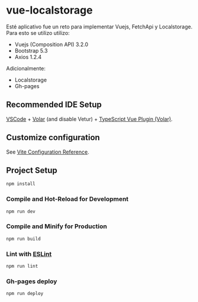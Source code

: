 # vue-localstorage

Esté aplicativo fue un reto para implementar Vuejs, FetchApi y Localstorage. Para esto se utilizo utilizo:

- Vuejs (Composition API) 3.2.0
- Bootstrap 5.3
- Axios 1.2.4

Adicionalmente: 
- Localstorage
- Gh-pages

## Recommended IDE Setup

[VSCode](https://code.visualstudio.com/) + [Volar](https://marketplace.visualstudio.com/items?itemName=Vue.volar) (and disable Vetur) + [TypeScript Vue Plugin (Volar)](https://marketplace.visualstudio.com/items?itemName=Vue.vscode-typescript-vue-plugin).

## Customize configuration

See [Vite Configuration Reference](https://vitejs.dev/config/).

## Project Setup

```sh
npm install
```

### Compile and Hot-Reload for Development

```sh
npm run dev
```

### Compile and Minify for Production

```sh
npm run build
```

### Lint with [ESLint](https://eslint.org/)

```sh
npm run lint
```

### Gh-pages deploy

```sh
npm run deploy
```
